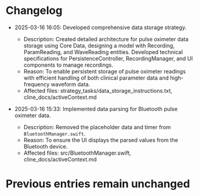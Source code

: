 # Changelog

- 2025-03-16 16:05: Developed comprehensive data storage strategy.
    - Description: Created detailed architecture for pulse oximeter data storage using Core Data, designing a model with Recording, ParamReading, and WaveReading entities. Developed technical specifications for PersistenceController, RecordingManager, and UI components to manage recordings.
    - Reason: To enable persistent storage of pulse oximeter readings with efficient handling of both clinical parameter data and high-frequency waveform data.
    - Affected files: strategy_tasks/data_storage_instructions.txt, cline_docs/activeContext.md

- 2025-03-16 15:33: Implemented data parsing for Bluetooth pulse oximeter data.
    - Description: Removed the placeholder data and timer from `BluetoothManager.swift`.
    - Reason: To ensure the UI displays the parsed values from the Bluetooth device.
    - Affected files: src/BluetoothManager.swift, cline_docs/activeContext.md

# Previous entries remain unchanged
